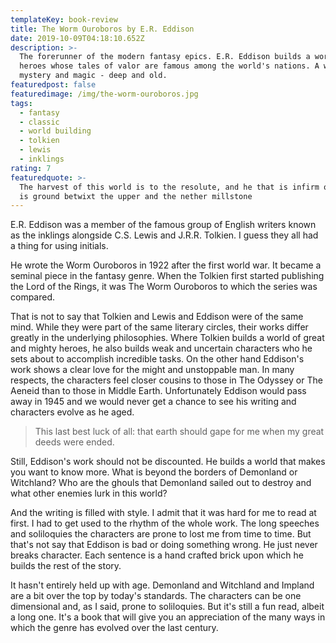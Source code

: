```yaml
---
templateKey: book-review
title: The Worm Ouroboros by E.R. Eddison
date: 2019-10-09T04:18:10.652Z
description: >-
  The forerunner of the modern fantasy epics. E.R. Eddison builds a world of
  heroes whose tales of valor are famous among the world's nations. A world of
  mystery and magic - deep and old. 
featuredpost: false
featuredimage: /img/the-worm-ouroboros.jpg
tags:
  - fantasy
  - classic
  - world building
  - tolkien
  - lewis
  - inklings
rating: 7
featuredquote: >-
  The harvest of this world is to the resolute, and he that is infirm of purpose
  is ground betwixt the upper and the nether millstone
---
```

E.R. Eddison was a member of the famous group of English writers known as the inklings alongside C.S. Lewis and J.R.R. Tolkien.  I guess they all had a thing for using initials.

He wrote the Worm Ouroboros in 1922 after the first world war. It became a seminal piece in the fantasy genre. When the Tolkien first started publishing the Lord of the Rings, it was The Worm Ouroboros to which the series was compared. 

That is not to say that Tolkien and Lewis and Eddison were of the same mind. While they were part of the same literary circles, their works differ greatly in the underlying philosophies. Where Tolkien builds a world of great and mighty heroes, he also builds weak and uncertain characters who he sets about to accomplish incredible tasks. On the other hand Eddison's work shows a clear love for the might and unstoppable man. In many respects, the characters feel closer cousins to those in The Odyssey or The Aeneid than to those in Middle Earth. Unfortunately Eddison would pass away in 1945 and we would never get a chance to see his writing and characters evolve as he aged.

> This last best luck of all: that earth should gape for me when my great deeds were ended.

Still, Eddison's work should not be discounted. He builds a world that makes you want to know more. What is beyond the borders of Demonland or Witchland? Who are the ghouls that Demonland sailed out to destroy and what other enemies lurk in this world?

And the writing is filled with style. I admit that it was hard for me to read at first. I had to get used to the rhythm of the whole work. The long speeches and soliloquies the characters are prone to lost me from time to time. But that's not say that Eddison is bad or doing something wrong. He just never breaks character. Each sentence is a hand crafted brick upon which he builds the rest of the story.

It hasn't entirely held up with age. Demonland and Witchland and Impland are a bit over the top by today's standards. The characters can be one dimensional and, as I said, prone to soliloquies. But it's still a fun read, albeit a long one. It's a book that will give you an appreciation of the many ways in which the genre has evolved over the last century.
